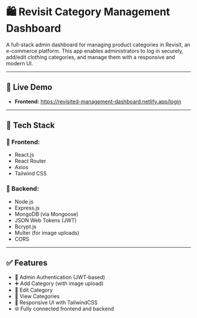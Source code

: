 # 🛍️ Revisit Category Management Dashboard

A full-stack admin dashboard for managing product categories in Revisit, an e-commerce platform. This app enables administrators to log in securely, add/edit clothing categories, and manage them with a responsive and modern UI.

---

## 🚀 Live Demo

- **Frontend:** https://revisited-management-dashboard.netlify.app/login

---

## 🧰 Tech Stack

### 🔹 Frontend:

- React.js
- React Router
- Axios
- Tailwind CSS

### 🔹 Backend:

- Node.js
- Express.js
- MongoDB (via Mongoose)
- JSON Web Tokens (JWT)
- Bcrypt.js
- Multer (for image uploads)
- CORS

---

## ✅ Features

- 🔐 Admin Authentication (JWT-based)
- ➕ Add Category (with image upload)
- 📝 Edit Category
- 📂 View Categories
- 🧼 Responsive UI with TailwindCSS
- 🌐 Fully connected frontend and backend
